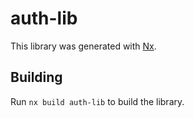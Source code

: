 # auth-lib

This library was generated with [Nx](https://nx.dev).

## Building

Run `nx build auth-lib` to build the library.
